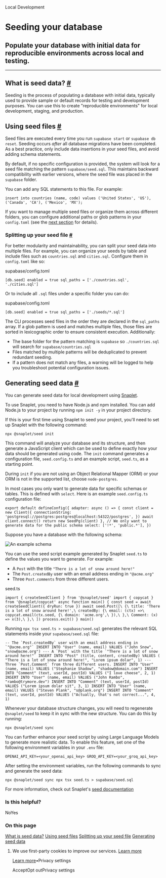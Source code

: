 Local Development

# Seeding your database

## Populate your database with initial data for reproducible environments across local and testing.

* * *

## What is seed data? [\#](https://supabase.com/docs/guides/local-development/seeding-your-database\#what-is-seed-data)

Seeding is the process of populating a database with initial data, typically used to provide sample or default records for testing and development purposes. You can use this to create "reproducible environments" for local development, staging, and production.

## Using seed files [\#](https://supabase.com/docs/guides/local-development/seeding-your-database\#using-seed-files)

Seed files are executed every time you run `supabase start` or `supabase db reset`. Seeding occurs _after_ all database migrations have been completed. As a best practice, only include data insertions in your seed files, and avoid adding schema statements.

By default, if no specific configuration is provided, the system will look for a seed file matching the pattern `supabase/seed.sql`. This maintains backward compatibility with earlier versions, where the seed file was placed in the `supabase` folder.

You can add any SQL statements to this file. For example:

`
insert into countries
(name, code)
values
('United States', 'US'),
('Canada', 'CA'),
('Mexico', 'MX');
`

If you want to manage multiple seed files or organize them across different folders, you can configure additional paths or glob patterns in your `config.toml` (see the [next section](https://supabase.com/docs/guides/local-development/seeding-your-database#splitting-up-your-seed-data) for details).

### Splitting up your seed file [\#](https://supabase.com/docs/guides/local-development/seeding-your-database\#splitting-up-your-seed-file)

For better modularity and maintainability, you can split your seed data into multiple files. For example, you can organize your seeds by table and include files such as `countries.sql` and `cities.sql`. Configure them in `config.toml` like so:

supabase/config.toml

`
[db.seed]
enabled = true
sql_paths = ['./countries.sql', './cities.sql']
`

Or to include all `.sql` files under a specific folder you can do:

supabase/config.toml

`
[db.seed]
enabled = true
sql_paths = ['./seeds/*.sql']
`

The CLI processes seed files in the order they are declared in the `sql_paths` array. If a glob pattern is used and matches multiple files, those files are sorted in lexicographic order to ensure consistent execution. Additionally:

- The base folder for the pattern matching is `supabase` so `./countries.sql` will search for `supabase/countries.sql`
- Files matched by multiple patterns will be deduplicated to prevent redundant seeding.
- If a pattern does not match any files, a warning will be logged to help you troubleshoot potential configuration issues.

## Generating seed data [\#](https://supabase.com/docs/guides/local-development/seeding-your-database\#generating-seed-data)

You can generate seed data for local development using [Snaplet](https://github.com/snaplet/seed).

To use Snaplet, you need to have Node.js and npm installed. You can add Node.js to your project by running `npm init -y` in your project directory.

If this is your first time using Snaplet to seed your project, you'll need to set up Snaplet with the following command:

`
npx @snaplet/seed init
`

This command will analyze your database and its structure, and then generate a JavaScript client which can be used to define exactly how your data should be generated using code. The `init` command generates a configuration file, `seed.config.ts` and an example script, `seed.ts`, as a starting point.

During `init` if you are not using an Object Relational Mapper (ORM) or your ORM is not in the supported list, choose `node-postgres`.

In most cases you only want to generate data for specific schemas or tables. This is defined with `select`. Here is an example `seed.config.ts` configuration file:

`
export default defineConfig({
adapter: async () => {
    const client = new Client({
      connectionString: 'postgresql://postgres:postgres@localhost:54322/postgres',
    })
    await client.connect()
    return new SeedPg(client)
},
// We only want to generate data for the public schema
select: ['!*', 'public.*'],
})
`

Suppose you have a database with the following schema:

![An example schema](https://supabase.com/docs/img/guides/cli/snaplet-example-schema.png)

You can use the seed script example generated by Snaplet `seed.ts` to define the values you want to generate. For example:

- A `Post` with the title `"There is a lot of snow around here!"`
- The `Post.createdBy` user with an email address ending in `"@acme.org"`
- Three `Post.comments` from three different users.

seed.ts

`
import { createSeedClient } from '@snaplet/seed'
import { copycat } from '@snaplet/copycat'
async function main() {
const seed = await createSeedClient({ dryRun: true })
await seed.Post([\
    {\
      title: 'There is a lot of snow around here!',\
      createdBy: {\
        email: (ctx) =>\
          copycat.email(ctx.seed, {\
            domain: 'acme.org',\
          }),\
      },\
      Comment: (x) => x(3),\
    },\
])
process.exit()
}
main()
`

Running `npx tsx seed.ts > supabase/seed.sql` generates the relevant SQL statements inside your `supabase/seed.sql` file:

``
-- The `Post.createdBy` user with an email address ending in `"@acme.org"`
INSERT INTO "User" (name, email) VALUES ("John Snow", "snow@acme.org")
--- A `Post` with the title `"There is a lot of snow around here!"`
INSERT INTO "Post" (title, content, createdBy) VALUES (
"There is a lot of snow around here!",
"Lorem ipsum dolar",
1)
--- Three `Post.Comment` from three different users.
INSERT INTO "User" (name, email) VALUES ("Stephanie Shadow", "shadow@domain.com")
INSERT INTO "Comment" (text, userId, postId) VALUES ("I love cheese", 2, 1)
INSERT INTO "User" (name, email) VALUES ("John Rambo", "rambo@trymore.dev")
INSERT INTO "Comment" (text, userId, postId) VALUES ("Lorem ipsum dolar sit", 3, 1)
INSERT INTO "User" (name, email) VALUES ("Steven Plank", "s@plank.org")
INSERT INTO "Comment" (text, userId, postId) VALUES ("Actually, that's not correct...", 4, 1)
``

Whenever your database structure changes, you will need to regenerate `@snaplet/seed` to keep it in sync with the new structure. You can do this by running:

`
npx @snaplet/seed sync
`

You can further enhance your seed script by using Large Language Models to generate more realistic data. To enable this feature, set one of the following environment variables in your `.env` file:

`
OPENAI_API_KEY=<your_openai_api_key>
GROQ_API_KEY=<your_groq_api_key>
`

After setting the environment variables, run the following commands to sync and generate the seed data:

`
npx @snaplet/seed sync
npx tsx seed.ts > supabase/seed.sql
`

For more information, check out Snaplet's [seed documentation](https://snaplet-seed.netlify.app/seed/integrations/supabase)

### Is this helpful?

NoYes

### On this page

[What is seed data?](https://supabase.com/docs/guides/local-development/seeding-your-database#what-is-seed-data) [Using seed files](https://supabase.com/docs/guides/local-development/seeding-your-database#using-seed-files) [Splitting up your seed file](https://supabase.com/docs/guides/local-development/seeding-your-database#splitting-up-your-seed-file) [Generating seed data](https://supabase.com/docs/guides/local-development/seeding-your-database#generating-seed-data)

1. We use first-party cookies to improve our services. [Learn more](https://supabase.com/privacy#8-cookies-and-similar-technologies-used-on-our-european-services)



   [Learn more](https://supabase.com/privacy#8-cookies-and-similar-technologies-used-on-our-european-services)•Privacy settings





   AcceptOpt outPrivacy settings